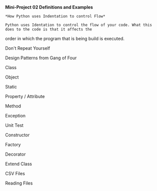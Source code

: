 **Mini-Project 02 Definitions and Examples**


	*How Python uses Indentation to control Flow*
	
	Python uses Identation to control the flow of your code. What this does to the code is that it affects the
order in which the program that is being build is executed. 

     



Don't Repeat Yourself



Design Patterns from Gang of Four



Class



Object



Static



Property / Attribute



Method



Exception



Unit Test



Constructor



Factory



Decorator



Extend Class



CSV Files



Reading Files
